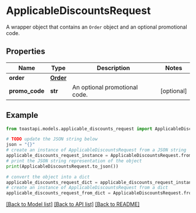 # ApplicableDiscountsRequest

A wrapper object that contains an `Order` object and an optional promotional code. 

## Properties

Name | Type | Description | Notes
------------ | ------------- | ------------- | -------------
**order** | [**Order**](Order.md) |  | 
**promo_code** | **str** | An optional promotional code.  | [optional] 

## Example

```python
from toastapi.models.applicable_discounts_request import ApplicableDiscountsRequest

# TODO update the JSON string below
json = "{}"
# create an instance of ApplicableDiscountsRequest from a JSON string
applicable_discounts_request_instance = ApplicableDiscountsRequest.from_json(json)
# print the JSON string representation of the object
print(ApplicableDiscountsRequest.to_json())

# convert the object into a dict
applicable_discounts_request_dict = applicable_discounts_request_instance.to_dict()
# create an instance of ApplicableDiscountsRequest from a dict
applicable_discounts_request_from_dict = ApplicableDiscountsRequest.from_dict(applicable_discounts_request_dict)
```
[[Back to Model list]](../README.md#documentation-for-models) [[Back to API list]](../README.md#documentation-for-api-endpoints) [[Back to README]](../README.md)


